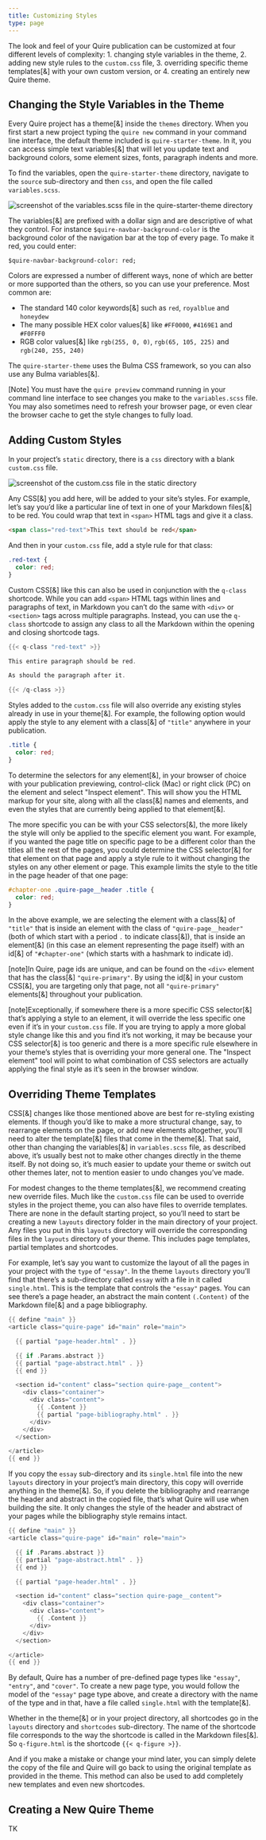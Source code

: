 ```yaml
---
title: Customizing Styles
type: page
---
```


The look and feel of your Quire publication can be customized at four different levels of complexity: 1. changing style variables in the theme, 2. adding new style rules to the `custom.css` file, 3. overriding specific theme templates[&] with your own custom version, or 4. creating an entirely new Quire theme.

## Changing the Style Variables in the Theme

Every Quire project has a theme[&] inside the `themes` directory. When you first start a new project typing the `quire new` command in your command line interface, the default theme included is `quire-starter-theme`. In it, you can access simple text variables[&] that will let you update text and background colors, some element sizes, fonts, paragraph indents and more.

To find the variables, open the `quire-starter-theme` directory, navigate to the `source` sub-directory and then `css`, and open the file called `variables.scss`.

![screenshot of the variables.scss file in the quire-starter-theme directory](../images/screenshots/style1.png)

The variables[&] are prefixed with a dollar sign and are descriptive of what they control. For instance `$quire-navbar-background-color` is the background color of the navigation bar at the top of every page. To make it red, you could enter:

```
$quire-navbar-background-color: red;
```

Colors are expressed a number of different ways, none of which are better or more supported than the others, so you can use your preference. Most common are:

- The standard 140 color keywords[&] such as `red`, `royalblue` and `honeydew`
- The many possible HEX color values[&] like `#FF0000`, `#4169E1` and `#F0FFF0`
- RGB color values[&] like `rgb(255, 0, 0)`, `rgb(65, 105, 225)` and `rgb(240, 255, 240)`

The `quire-starter-theme` uses the Bulma CSS framework, so you can also use any Bulma variables[&].

[Note] You must have the `quire preview` command running in your command line interface to see changes you make to the `variables.scss` file. You may also sometimes need to refresh your browser page, or even clear the browser cache to get the style changes to fully load.

## Adding Custom Styles

In your project’s `static` directory, there is a `css` directory with a blank `custom.css` file.

![screenshot of the custom.css file in the static directory](../images/screenshots/style2.png)

Any CSS[&] you add here, will be added to your site’s styles. For example, let’s say you’d like a particular line of text in one of your Markdown files[&] to be red. You could wrap that text in `<span>` HTML tags and give it a class.

```html
<span class="red-text">This text should be red</span>
```

And then in your `custom.css` file, add a style rule for that class:

```css
.red-text {
  color: red;
}
```

Custom CSS[&] like this can also be used in conjunction with the `q-class` shortcode. While you can add `<span>` HTML tags within lines and paragraphs of text, in Markdown you can’t do the same with `<div>` or `<section>` tags across multiple paragraphs. Instead, you can use the `q-class` shortcode to assign any class to all the Markdown within the opening and closing shortcode tags.

```go
{{< q-class "red-text" >}}

This entire paragraph should be red.

As should the paragraph after it.

{{< /q-class >}}
```

Styles added to the `custom.css` file will also override any existing styles already in use in your theme[&]. For example, the following option would apply the style to any element with a class[&] of `"title"` anywhere in your publication.

```css
.title {
  color: red;
}
```

To determine the selectors for any element[&], in your browser of choice with your publication previewing, control-click (Mac) or right click (PC) on the element and select "Inspect element". This will show you the HTML markup for your site, along with all the class[&] names and elements, and even the styles that are currently being applied to that element[&].

The more specific you can be with your CSS selectors[&], the more likely the style will only be applied to the specific element you want. For example, if you wanted the page title on specific page to be a different color than the titles all the rest of the pages, you could determine the CSS selector[&] for that element on that page and apply a style rule to it without changing the styles on any other element or page. This example limits the style to the title in the page header of that one page:

```css
#chapter-one .quire-page__header .title {
  color: red;
}
```

In the above example, we are selecting the element with a class[&] of `"title"` that is inside an element with the class of `"quire-page__header"` (both of which start with a period `.` to indicate class[&]), that is inside an element[&] (in this case an element representing the page itself) with an id[&] of `"#chapter-one"` (which starts with a hashmark to indicate id).

[note]In Quire, page ids are unique, and can be found on the `<div>` element that has the class[&] `"quire-primary"`. By using the id[&] in your custom CSS[&], you are targeting only that page, not all `"quire-primary"` elements[&] throughout your publication.

[note]Exceptionally, if somewhere there is a more specific CSS selector[&] that’s applying a style to an element, it will override the less specific one even if it’s in your `custom.css` file. If you are trying to apply a more global style change like this and you find it’s not working, it may be because your CSS selector[&] is too generic and there is a more specific rule elsewhere in your theme’s styles that is overriding your more general one. The "Inspect element" tool will point to what combination of CSS selectors are actually applying the final style as it’s seen in the browser window.

## Overriding Theme Templates

CSS[&] changes like those mentioned above are best for re-styling existing elements. If though you’d like to make a more structural change, say, to rearrange elements on the page, or add new elements altogether, you’ll need to alter the template[&] files that come in the theme[&]. That said, other than changing the variables[&] in `variables.scss` file, as described above, it’s usually best not to make other changes directly in the theme itself. By not doing so, it’s much easier to update your theme or switch out other themes later, not to mention easier to undo changes you’ve made.

For modest changes to the theme templates[&], we recommend creating new override files. Much like the `custom.css` file can be used to override styles in the project theme, you can also have files to override templates. There are none in the default starting project, so you’ll need to start be creating a new `layouts` directory folder in the main directory of your project. Any files you put in this `layouts` directory will override the corresponding files in the `layouts` directory of your theme. This includes page templates, partial templates and shortcodes.

For example, let’s say you want to customize the layout of all the pages in your project with the `type` of `"essay"`. In the theme `layouts` directory you’ll find that there’s a sub-directory called `essay` with a file in it called `single.html`. This is the template that controls the `"essay"` pages. You can see there’s a page header, an abstract the main content `(.Content)` of the Markdown file[&] and a page bibliography.

```go
{{ define "main" }}
<article class="quire-page" id="main" role="main">

  {{ partial "page-header.html" . }}

  {{ if .Params.abstract }}
  {{ partial "page-abstract.html" . }}
  {{ end }}

  <section id="content" class="section quire-page__content">
    <div class="container">
      <div class="content">
        {{ .Content }}
        {{ partial "page-bibliography.html" . }}
      </div>
    </div>
  </section>

</article>
{{ end }}
```

If you copy the `essay` sub-directory and its `single.html` file into the new `layouts` directory in your project’s main directory, this copy will override anything in the theme[&]. So, if you delete the bibliography and rearrange the header and abstract in the copied file, that’s what Quire will use when building the site. It only changes the style of the header and abstract of your pages while the bibliography style remains intact.

```go
{{ define "main" }}
<article class="quire-page" id="main" role="main">

  {{ if .Params.abstract }}
  {{ partial "page-abstract.html" . }}
  {{ end }}

  {{ partial "page-header.html" . }}

  <section id="content" class="section quire-page__content">
    <div class="container">
      <div class="content">
        {{ .Content }}
      </div>
    </div>
  </section>

</article>
{{ end }}
```

By default, Quire has a number of pre-defined page types like `"essay"`, `"entry"`, and `"cover"`. To create a new page type, you would follow the model of the `"essay"` page type above, and create a directory with the name of the type and in that, have a file called `single.html` with the template[&].

Whether in the theme[&] or in your project directory, all shortcodes go in the `layouts` directory and `shortcodes` sub-directory. The name of the shortcode file corresponds to the way the shortcode is called in the Markdown files[&]. So `q-figure.html` is the shortcode `{{< q-figure >}}`.

And if you make a mistake or change your mind later, you can simply delete the copy of the file and Quire will go back to using the original template as provided in the theme. This method can also be used to add completely new templates and even new shortcodes.

## Creating a New Quire Theme

TK
